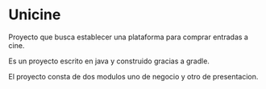 #  Unicine

Proyecto que busca establecer una plataforma para comprar entradas a cine.

Es un proyecto escrito en java y construido gracias a gradle.

El proyecto consta de dos modulos uno de negocio y otro de presentacion.